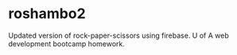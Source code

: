 # roshambo2
Updated version of rock-paper-scissors using firebase. U of A web development bootcamp homework.
